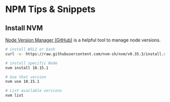 # NPM Tips & Snippets

## Install NVM

[Node Version Manager (GitHub)](https://github.com/nvm-sh/nvm) is a helpful tool to manage node versions.

```bash
# install WSL2 or bash
curl -o- https://raw.githubusercontent.com/nvm-sh/nvm/v0.35.3/install.sh | bash

# install specific Node
nvm install 10.15.1

# Use that version
nvm use 10.15.1

# List available versions
nvm list
```